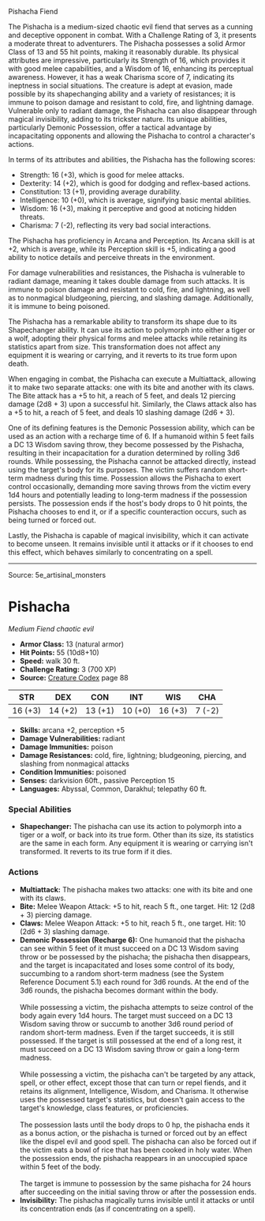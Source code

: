 <MonsterName/>Pishacha</MonsterName>
<CreatureType/>Fiend</CreatureType>

<summary>The Pishacha is a medium-sized chaotic evil fiend that serves as a cunning and deceptive opponent in combat. With a Challenge Rating of 3, it presents a moderate threat to adventurers. The Pishacha possesses a solid Armor Class of 13 and 55 hit points, making it reasonably durable. Its physical attributes are impressive, particularly its Strength of 16, which provides it with good melee capabilities, and a Wisdom of 16, enhancing its perceptual awareness. However, it has a weak Charisma score of 7, indicating its ineptness in social situations. The creature is adept at evasion, made possible by its shapechanging ability and a variety of resistances; it is immune to poison damage and resistant to cold, fire, and lightning damage. Vulnerable only to radiant damage, the Pishacha can also disappear through magical invisibility, adding to its trickster nature. Its unique abilities, particularly Demonic Possession, offer a tactical advantage by incapacitating opponents and allowing the Pishacha to control a character's actions.</summary>

<detail>

In terms of its attributes and abilities, the Pishacha has the following scores: 
- Strength: 16 (+3), which is good for melee attacks.
- Dexterity: 14 (+2), which is good for dodging and reflex-based actions.
- Constitution: 13 (+1), providing average durability.
- Intelligence: 10 (+0), which is average, signifying basic mental abilities.
- Wisdom: 16 (+3), making it perceptive and good at noticing hidden threats.
- Charisma: 7 (-2), reflecting its very bad social interactions.

The Pishacha has proficiency in Arcana and Perception. Its Arcana skill is at +2, which is average, while its Perception skill is +5, indicating a good ability to notice details and perceive threats in the environment.

For damage vulnerabilities and resistances, the Pishacha is vulnerable to radiant damage, meaning it takes double damage from such attacks. It is immune to poison damage and resistant to cold, fire, and lightning, as well as to nonmagical bludgeoning, piercing, and slashing damage. Additionally, it is immune to being poisoned.

The Pishacha has a remarkable ability to transform its shape due to its Shapechanger ability. It can use its action to polymorph into either a tiger or a wolf, adopting their physical forms and melee attacks while retaining its statistics apart from size. This transformation does not affect any equipment it is wearing or carrying, and it reverts to its true form upon death.

When engaging in combat, the Pishacha can execute a Multiattack, allowing it to make two separate attacks: one with its bite and another with its claws. The Bite attack has a +5 to hit, a reach of 5 feet, and deals 12 piercing damage (2d8 + 3) upon a successful hit. Similarly, the Claws attack also has a +5 to hit, a reach of 5 feet, and deals 10 slashing damage (2d6 + 3).

One of its defining features is the Demonic Possession ability, which can be used as an action with a recharge time of 6. If a humanoid within 5 feet fails a DC 13 Wisdom saving throw, they become possessed by the Pishacha, resulting in their incapacitation for a duration determined by rolling 3d6 rounds. While possessing, the Pishacha cannot be attacked directly, instead using the target's body for its purposes. The victim suffers random short-term madness during this time. Possession allows the Pishacha to exert control occasionally, demanding more saving throws from the victim every 1d4 hours and potentially leading to long-term madness if the possession persists. The possession ends if the host's body drops to 0 hit points, the Pishacha chooses to end it, or if a specific counteraction occurs, such as being turned or forced out.

Lastly, the Pishacha is capable of magical invisibility, which it can activate to become unseen. It remains invisible until it attacks or if it chooses to end this effect, which behaves similarly to concentrating on a spell.</detail>



---

Source: 5e_artisinal_monsters

# Pishacha

*Medium* *Fiend* *chaotic evil*

- **Armor Class:** 13 (natural armor)
- **Hit Points:** 55 (10d8+10)
- **Speed:** walk 30 ft.
- **Challenge Rating:** 3 (700 XP)
- **Source:** [Creature Codex](https://koboldpress.com/kpstore/product/creature-codex-for-5th-edition-dnd) page 88

| STR | DEX | CON | INT | WIS | CHA |
| --- | --- | --- | --- | --- | --- |
| 16 (+3) | 14 (+2) | 13 (+1) | 10 (+0) | 16 (+3) | 7 (-2) |

- **Skills:** arcana +2, perception +5
- **Damage Vulnerabilities:** radiant
- **Damage Immunities:** poison
- **Damage Resistances:** cold, fire, lightning; bludgeoning, piercing, and slashing from nonmagical attacks
- **Condition Immunities:** poisoned
- **Senses:** darkvision 60ft., passive Perception 15
- **Languages:** Abyssal, Common, Darakhul; telepathy 60 ft.

### Special Abilities

- **Shapechanger:** The pishacha can use its action to polymorph into a tiger or a wolf, or back into its true form. Other than its size, its statistics are the same in each form. Any equipment it is wearing or carrying isn't transformed. It reverts to its true form if it dies.

### Actions

- **Multiattack:** The pishacha makes two attacks: one with its bite and one with its claws.
- **Bite:** Melee Weapon Attack: +5 to hit, reach 5 ft., one target. Hit: 12 (2d8 + 3) piercing damage.
- **Claws:** Melee Weapon Attack: +5 to hit, reach 5 ft., one target. Hit: 10 (2d6 + 3) slashing damage.
- **Demonic Possession (Recharge 6):** One humanoid that the pishacha can see within 5 feet of it must succeed on a DC 13 Wisdom saving throw or be possessed by the pishacha; the pishacha then disappears, and the target is incapacitated and loses some control of its body, succumbing to a random short-term madness (see the System Reference Document 5.1) each round for 3d6 rounds. At the end of the 3d6 rounds, the pishacha becomes dormant within the body. <br><br>While possessing a victim, the pishacha attempts to seize control of the body again every 1d4 hours. The target must succeed on a DC 13 Wisdom saving throw or succumb to another 3d6 round period of random short-term madness. Even if the target succeeds, it is still possessed. If the target is still possessed at the end of a long rest, it must succeed on a DC 13 Wisdom saving throw or gain a long-term madness. <br><br>While possessing a victim, the pishacha can't be targeted by any attack, spell, or other effect, except those that can turn or repel fiends, and it retains its alignment, Intelligence, Wisdom, and Charisma. It otherwise uses the possessed target's statistics, but doesn't gain access to the target's knowledge, class features, or proficiencies. <br><br>The possession lasts until the body drops to 0 hp, the pishacha ends it as a bonus action, or the pishacha is turned or forced out by an effect like the dispel evil and good spell. The pishacha can also be forced out if the victim eats a bowl of rice that has been cooked in holy water. When the possession ends, the pishacha reappears in an unoccupied space within 5 feet of the body. <br><br>The target is immune to possession by the same pishacha for 24 hours after succeeding on the initial saving throw or after the possession ends.
- **Invisibility:** The pishacha magically turns invisible until it attacks or until its concentration ends (as if concentrating on a spell).




